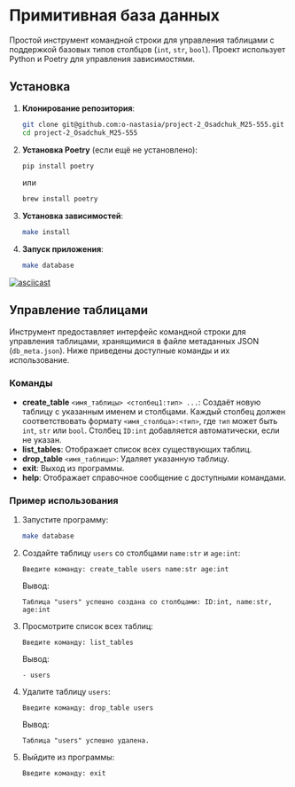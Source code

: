 # Примитивная база данных

Простой инструмент командной строки для управления таблицами с поддержкой базовых типов столбцов (`int`, `str`, `bool`). Проект использует Python и Poetry для управления зависимостями.

## Установка

1. **Клонирование репозитория**:
   ```bash
   git clone git@github.com:o-nastasia/project-2_Osadchuk_M25-555.git
   cd project-2_Osadchuk_M25-555
   ```

2. **Установка Poetry** (если ещё не установлено):
   ```bash
   pip install poetry
   ```
   или
   ```bash
   brew install poetry
   ```

3. **Установка зависимостей**:
   ```bash
   make install
   ```

4. **Запуск приложения**:
   ```bash
   make database
   ```

[![asciicast](https://asciinema.org/a/1d96mpowDd1IAfA7i3I6FhPrt.svg)](https://asciinema.org/a/1d96mpowDd1IAfA7i3I6FhPrt)

## Управление таблицами

Инструмент предоставляет интерфейс командной строки для управления таблицами, хранящимися в файле метаданных JSON (`db_meta.json`). Ниже приведены доступные команды и их использование.

### Команды
- **create_table** `<имя_таблицы> <столбец1:тип> ...`: Создаёт новую таблицу с указанным именем и столбцами. Каждый столбец должен соответствовать формату `<имя_столбца>:<тип>`, где `тип` может быть `int`, `str` или `bool`. Столбец `ID:int` добавляется автоматически, если не указан.
- **list_tables**: Отображает список всех существующих таблиц.
- **drop_table** `<имя_таблицы>`: Удаляет указанную таблицу.
- **exit**: Выход из программы.
- **help**: Отображает справочное сообщение с доступными командами.

### Пример использования
1. Запустите программу:
   ```bash
   make database
   ```

2. Создайте таблицу `users` со столбцами `name:str` и `age:int`:
   ```
   Введите команду: create_table users name:str age:int
   ```
   Вывод:
   ```
   Таблица "users" успешно создана со столбцами: ID:int, name:str, age:int
   ```

3. Просмотрите список всех таблиц:
   ```
   Введите команду: list_tables
   ```
   Вывод:
   ```
   - users
   ```

4. Удалите таблицу `users`:
   ```
   Введите команду: drop_table users
   ```
   Вывод:
   ```
   Таблица "users" успешно удалена.
   ```

5. Выйдите из программы:
   ```
   Введите команду: exit
   ```